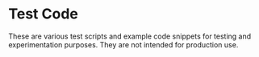 # Test Code

These are various test scripts and example code snippets for testing and experimentation purposes. They are not intended for production use.